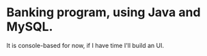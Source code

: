 # Banking program, using Java and MySQL.
It is console-based for now, if I have time I'll build an UI.

